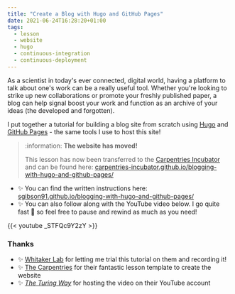 ```yaml
---
title: "Create a Blog with Hugo and GitHub Pages"
date: 2021-06-24T16:28:20+01:00
tags:
  - lesson
  - website
  - hugo
  - continuous-integration
  - continuous-deployment
---
```


As a scientist in today's ever connected, digital world, having a platform to talk about one's work can be a really useful tool.
Whether you're looking to strike up new collaborations or promote your freshly published paper, a blog can help signal boost your work and function as an archive of your ideas (the developed and forgotten).

I put together a tutorial for building a blog site from scratch using [Hugo](https://gohugo.io/) and [GitHub Pages](https://pages.github.com/) - the same tools I use to host this site!

> :information: **The website has moved!**
>
> This lesson has now been transferred to the [Carpentries Incubator](https://carpentries-incubator.org/) and can be found here: [carpentries-incubator.github.io/blogging-with-hugo-and-github-pages/](https://carpentries-incubator.github.io/blogging-with-hugo-and-github-pages/)

- :sparkles: You can find the written instructions here: [sgibson91.github.io/blogging-with-hugo-and-github-pages/](https://sgibson91.github.io/blogging-with-hugo-and-github-pages/)
- :sparkles: You can also follow along with the YouTube video below.
  I go quite fast :rocket: so feel free to pause and rewind as much as you need!

{{< youtube _STFQc9Y2zY >}}

### Thanks

- :sparkles: [Whitaker Lab](https://whitaker-lab.netlify.app/) for letting me trial this tutorial on them and recording it!
- :sparkles: [The Carpentries](https://carpentries.org) for their fantastic lesson template to create the website
- :sparkles: [_The Turing Way_](https://the-turing-way.netlify.app/) for hosting the video on their YouTube account

